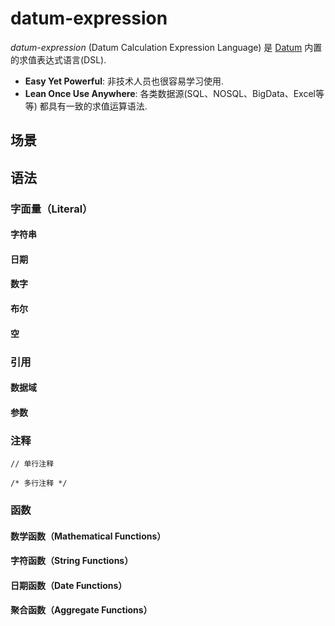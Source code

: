 # datum-expression

*datum-expression* (Datum Calculation Expression Language) 是 [Datum](https://github.com/CodingToy/Datum) 内置的求值表达式语言(DSL).

* **Easy Yet Powerful**: 非技术人员也很容易学习使用.
* **Lean Once Use Anywhere**: 各类数据源(SQL、NOSQL、BigData、Excel等等) 都具有一致的求值运算语法.

## 场景

## 语法

### 字面量（Literal）

#### 字符串
#### 日期
#### 数字
#### 布尔
#### 空

### 引用

#### 数据域

#### 参数

### 注释

```
// 单行注释

/* 多行注释 */
```

### 函数

#### 数学函数（Mathematical Functions）

#### 字符函数（String Functions）

#### 日期函数（Date Functions）

#### 聚合函数（Aggregate Functions）
 